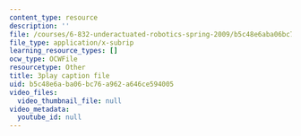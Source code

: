 ```yaml
---
content_type: resource
description: ''
file: /courses/6-832-underactuated-robotics-spring-2009/b5c48e6aba06bc76a962a646ce594005_7LLUz7A1--Q.srt
file_type: application/x-subrip
learning_resource_types: []
ocw_type: OCWFile
resourcetype: Other
title: 3play caption file
uid: b5c48e6a-ba06-bc76-a962-a646ce594005
video_files:
  video_thumbnail_file: null
video_metadata:
  youtube_id: null
---
```

